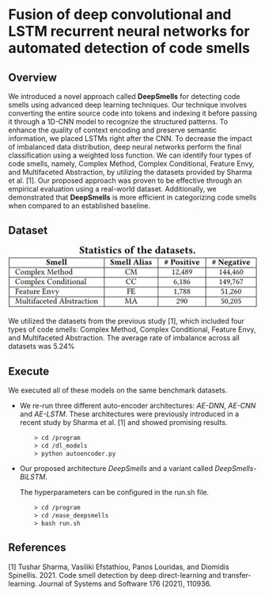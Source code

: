# **Fusion of deep convolutional and LSTM recurrent neural networks for automated detection of code smells**

## **Overview**
We introduced a novel approach called **DeepSmells** for detecting code smells using advanced deep learning techniques. Our technique involves converting the entire source code into tokens and indexing it before passing it through a 1D-CNN model to recognize the structured patterns. To enhance the quality of context encoding and preserve semantic information, we placed LSTMs right after the CNN. To decrease the impact of imbalanced data distribution, deep neural networks perform the final classification using a weighted loss function. We can identify four types of code smells, namely, Complex Method, Complex Conditional, Feature Envy, and Multifaceted Abstraction, by utilizing the datasets provided by Sharma et al. [1]. Our proposed approach was proven to be effective through an empirical evaluation using a real-world dataset. Additionally, we demonstrated that **DeepSmells** is more efficient in categorizing code smells when compared to an established baseline.

## **Dataset**
<img src="img/dataset.png" width="750">

We utilized the datasets from the previous study [1], which included four types of code smells: Complex Method, Complex Conditional, Feature Envy, and Multifaceted Abstraction. The average rate of imbalance across all datasets was 5.24%

## **Execute**
We executed all of these models on the same benchmark datasets.

 - We re-run three different auto-encoder architectures: *AE-DNN*, *AE-CNN* and *AE-LSTM*. These architectures were previously introduced in a recent study by Sharma et al. [1] and showed promising results.
    
    ```
        > cd /program
        > cd /dl_models
        > python autoencoder.py
    ```
 - Our proposed architecture *DeepSmells* and a variant called *DeepSmells-BiLSTM*.
    
    The hyperparameters can be configured in the run.sh file.
    ```
        > cd /program
        > cd /ease_deepsmells
        > bash run.sh
    ```

## **References**
[1] Tushar Sharma, Vasiliki Efstathiou, Panos Louridas, and Diomidis Spinellis. 2021. Code smell detection by deep direct-learning and transfer-learning. Journal of Systems and Software 176 (2021), 110936.


